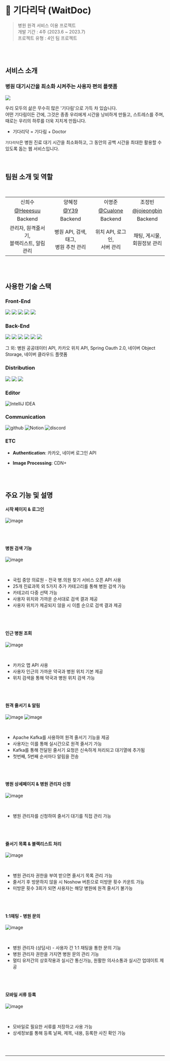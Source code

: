 # 🏣 기다리닥 (WaitDoc)
> 병원 원격 서비스 이용 프로젝트 </br>
> 개발 기간 : 4주 (2023.6 ~ 2023.7)</br>
> 프로젝트 유형 : 4인 팀 프로젝트</br>
</br>
</br>

## 서비스 소개
### 병원 대기시간을 최소화 시켜주는 사용자 편의 플랫폼

<img src="https://velog.velcdn.com/images/heeco/post/ae6da74d-3b0c-45eb-b3fb-b3b91a3a75ca/image.PNG" />

우리 모두의 삶은 무수히 많은 '기다림'으로 가득 차 있습니다.  </br>
어떤 기다림이든 간에, 그것은 종종 우리에게 시간을 낭비하게 만들고, 스트레스를 주며, 때로는 우리의 하루를 더욱 지치게 만듭니다.</br>

* 기다리닥 = 기다림 + Doctor</br>

`기다리닥`은 병원 진료 대기 시간을 최소화하고, 그 동안의 공백 시간을 최대한 활용할 수 있도록 돕는 웹 서비스입니다.</br>
</br>
</br>

## 팀원 소개 및 역할

<div align=center> 
  <br>
    <table>
        <tr>
          <td align="center">신희수</td>
          <td align="center">양혜정</td>
          <td align="center">이명준</td>
          <td align="center">조정빈</td>
        </tr>
        <tr>
          <td align="center"><a href="https://github.com/Heeesuu" target="_blank">@Heeesuu</a></td>
          <td align="center"><a href="https://github.com/39-Y" target="_blank">@Y39</a></td>
          <td align="center"><a href="https://github.com/Cualone" target="_blank" width="160">@Cualone</a></td>
          <td align="center"><a href="https://github.com/jojeongbin" target="_blank">@jojeongbin</a></td>
        </tr>
        <tr>
          <td align="center">Backend</td>
          <td align="center">Backend</td>
          <td align="center">Backend</td>
          <td align="center">Backend</td>
        </tr>
        <tr>
          <td align="center">관리자, 원격줄서기,</br> 블랙리스트, 알림관리</td>
          <td align="center">병원 API, 검색, 태그,</br>병원 추천 관리</td>
          <td align="center">위치 API, 로그인, </br>서버 관리</td>
          <td align="center">채팅, 게시물, </br>회원정보 관리</td>
        </tr>
  </table>
</div>
<br>
<br>


## 사용한 기술 스택

### Front-End

<img src="https://img.shields.io/badge/thymeleaf-005F0F?style=for-the-badge&logo=thymeleaf&logoColor=white"> <img src="https://img.shields.io/badge/tailwindcss-06B6D4?style=for-the-badge&logo=tailwindcss&logoColor=white">
<img src="https://img.shields.io/badge/daisyui-5A0EF8?style=for-the-badge&logo=daisyui&logoColor=white">
<img src="https://img.shields.io/badge/javascript-F7DF1E?style=for-the-badge&logo=javascript&logoColor=black">
<img src="https://img.shields.io/badge/html5-E34F26?style=for-the-badge&logo=html5&logoColor=white">


### Back-End

<img src="https://img.shields.io/badge/JAVA-007396?style=for-the-badge&logo=java&logoColor=white"> <img src="https://img.shields.io/badge/SpringBoot-6DB33F?style=for-the-badge&logo=Springboot&logoColor=white">
<img src="https://img.shields.io/badge/Springsecurity-3CB371?style=for-the-badge&logo=Springsecurity&logoColor=white">
<img src="https://img.shields.io/badge/JPA-808080.svg?style=for-the-badge&logo=Hibernate&logoColor=white">
<img src="https://img.shields.io/badge/mariadb-003545?style=for-the-badge&logo=mariadb&logoColor=white">
<img src="https://img.shields.io/badge/Apache Kafka-845135?style=for-the-badge&logo=Apache Kafka&logoColor=white">


그 외: 병원 공공데이터 API, 카카오 위치 API, Spring Oauth 2.0, 네이버 Object Storage, 네이버 클라우드 플랫폼
### Distribution

<img src="https://img.shields.io/badge/docker-2496ED?style=for-the-badge&logo=docker&logoColor=white"> <img src="https://img.shields.io/badge/nginx-%23009639?style=for-the-badge&logo=nginx&logoColor=white">
<img src="https://img.shields.io/badge/Jenkins-2456ED?style=for-the-badge&logo=Jenkins&logoColor=white">

### Editor

![IntelliJ IDEA](https://img.shields.io/badge/IntelliJIDEA-000000.svg?style=for-the-badge&logo=intellij-idea&logoColor=white)

### Communication

![github](https://img.shields.io/badge/github-181717.svg?style=for-the-badge&logo=github&logoColor=white) 
![Notion](https://img.shields.io/badge/Notion-%23000000.svg?style=for-the-badge&logo=notion&logoColor=white)
![discord](https://img.shields.io/badge/discord-5865F2.svg?style=for-the-badge&logo=discord&logoColor=white) 

### ETC

- **Authentication**: 카카오, 네이버 로그인 API

- **Image Processing**: CDN+
</br>
</br>


## 주요 기능 및 설명

#### 시작 페이지 & 로그인
![image](https://github.com/WaitDoc/WaitDoc/assets/103115883/5c46afb5-7dde-43f9-8fb5-2ea4af7840bb)

</br>
</br>

#### 병원 검색 기능
![image](https://github.com/WaitDoc/WaitDoc/assets/103115883/1b830342-f7d8-48ba-877b-3dd45a6f9654)


</br>

* 국립 중앙 의료원 - 전국 병.의원 찾기 서비스 오픈 API 사용
* 25개 진료과목 외 5가지 추가 카테고리를 통해 병원 검색 가능
* 카테고리 다중 선택 가능
* 사용자 위치와 가까운 순서대로 검색 결과 제공
* 사용자 위치가 제공되지 않을 시 이름 순으로 검색 결과 제공

</br>
</br>


#### 인근 병원 조회
![image](https://github.com/WaitDoc/WaitDoc/assets/103115883/9b88ccc0-c7e3-42f2-adf2-2c227ade1d9c)

</br>

* 카카오 맵 API 사용
* 사용자 인근의 가까운 약국과 병원 위치 기본 제공
* 위치 검색을 통해 약국과 병원 위치 검색 가능

</br>
</br>

#### 원격 줄서기 & 알림
![image](https://github.com/WaitDoc/WaitDoc/assets/103115883/92b51583-f55a-4d6e-8907-1324228ecbb7)
![image](https://github.com/WaitDoc/WaitDoc/assets/103115883/bded78fb-4dc4-4105-a54f-cc02631daf65)

</br>

* Apache Kafka를 사용하여 원격 줄서기 기능을 제공
* 사용자는 이를 통해 실시간으로 원격 줄서기 가능
* Kafka를 통해 전달된 줄서기 요청은 신속하게 처리되고 대기열에 추가됨
* 첫번째, 5번째 순서마다 알림을 전송

</br>
</br>

#### 병원 상세페이지 & 병원 관리자 신청
![image](https://github.com/WaitDoc/WaitDoc/assets/103115883/3de13a5a-7d83-4ad0-89ee-0b213a628ea6)

</br>

* 병원 관리자를 신청하여 줄서기 대기를 직접 관리 가능

</br>
</br>

#### 줄서기 목록 & 블랙리스트 처리
![image](https://github.com/WaitDoc/WaitDoc/assets/103115883/0336f374-b47b-4827-ae66-a6f79ae95904)

</br>

* 병원 관리자 권한을 부여 받으면 줄서기 목록 관리 가능
* 줄서기 후 방문하지 않을 시 Noshow 버튼으로 미방문 횟수 카운트 가능
* 미방문 횟수 3회가 되면 사용자는 해당 병원에 원격 줄서기 불가능

</br>
</br>

#### 1:1채팅 - 병원 문의
![image](https://github.com/WaitDoc/WaitDoc/assets/103115883/14e44828-fb26-4bbf-8087-5b0244414fb0)

</br>

* 병원 관리자 (상담사) - 사용자 간 1:1 채팅을 통한 문의 기능
* 병원 관리자 권한을 가지면 병원 문의 관리 기능
* 멀티 유저간의 상호작용과 실시간 통신가능, 원활한 의사소통과 실시간 업데이트 제공

</br>
</br>

#### 모바일 서류 등록
![image](https://github.com/WaitDoc/WaitDoc/assets/103115883/a0957e92-590f-4809-8166-6b6f34db609e)

</br>

* 모바일로 필요한 서류를 저장하고 사용 가능
* 상세정보를 통해 등록 날짜, 제목, 내용, 등록한 사진 확인 가능

</br>
</br>


---





